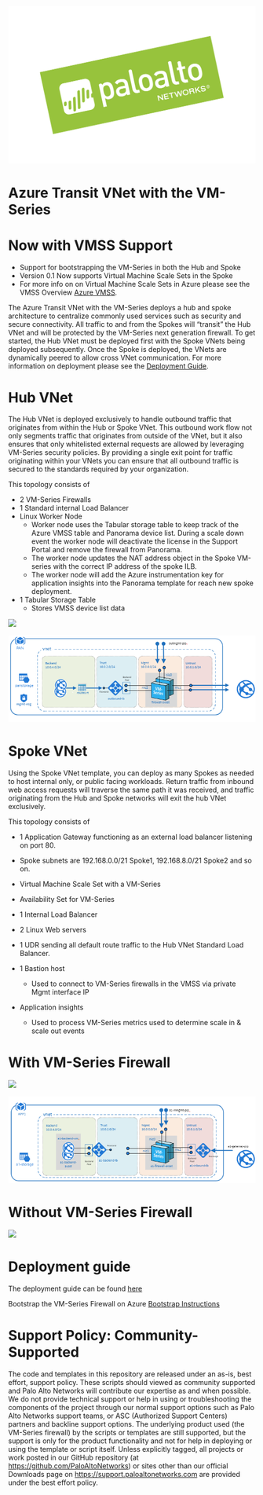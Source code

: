 

![alt_text](Azure-Transit-VNET-0.1/documentation/images/pan-logo-badge-green-dark-kick-up.png "logo")

# Azure Transit VNet with the VM-Series

# Now with VMSS Support
- Support for bootstrapping the VM-Series in both the Hub and Spoke 
- Version 0.1 Now supports Virtual Machine Scale Sets in the Spoke
- For more info on on Virtual Machine Scale Sets in Azure please see the VMSS Overview [Azure VMSS](https://docs.microsoft.com/en-us/azure/virtual-machine-scale-sets/overview).


The Azure Transit VNet with the VM-Series deploys a hub and spoke architecture to centralize commonly used services such as security and secure connectivity. All traffic to and from the Spokes will “transit” the Hub VNet and will be protected by the VM-Series next generation firewall. To get started, the Hub VNet must be deployed first with the Spoke VNets being deployed subsequently. Once the Spoke is deployed, the VNets are dynamically peered to allow cross VNet communication. For more information on deployment please see the [Deployment Guide](https://github.com/PaloAltoNetworks/Azure-Transit-VNet-0.1/blob/master/documentation/Azure_Transit_VNet0.1_Deployment_Guide.pdf).


# Hub VNet
The Hub VNet is deployed exclusively to handle outbound traffic that originates from within the Hub or Spoke VNet. This outbound work flow not only segments traffic that originates from outside of the VNet, but it also ensures that only whitelisted external requests are allowed by leveraging VM-Series security policies. By providing a single exit point for traffic originating within your VNets you can ensure that all outbound traffic is secured to the standards required by your organization. 

This topology consists of
-	2 VM-Series Firewalls
-	1 Standard internal Load Balancer
-	Linux Worker Node
	-	Worker node uses the Tabular storage table to keep track of the Azure VMSS table and Panorama device list. During a scale down 	event the worker node will deactivate the license in the Support Portal and remove the firewall from Panorama. 
	-	The worker node updates the NAT address object in the Spoke VM-series with the correct IP address of the spoke ILB. 
	-	The worker node will add the Azure instrumentation key for application insights into the Panorama template for reach new spoke deployment. 
-	1 Tabular Storage Table
	-	Stores VMSS device list data


[<img src="http://azuredeploy.net/deploybutton.png"/>](https://portal.azure.com/#create/Microsoft.Template/uri/https%3A%2F%2Fraw.githubusercontent.com%2FPaloAltoNetworks%2FAzure-Transit-VNet-0.1%2Fmaster%2Fazure-hub%2FazureDeployInfra.json?token=AZoiWUdo2qPkcTjMXpY8_KOkrP2aBqp_ks5ahJwcwA%3D%3D)

![alt_text](Azure-Transit-VNET-0.1/documentation/images/Hub-Topology.PNG "topology")

# Spoke VNet
Using the Spoke VNet template, you can deploy as many Spokes as needed to host internal only, or public facing workloads. Return traffic from inbound web access requests will traverse the same path it was received, and traffic originating from the Hub and Spoke networks will exit the hub VNet exclusively.

This topology consists of
-	1 Application Gateway functioning as an external load balancer listening on port 80. 
-	Spoke subnets are 192.168.0.0/21 Spoke1, 192.168.8.0/21 Spoke2 and so on.
-	Virtual Machine Scale Set with a VM-Series
-	Availability Set for VM-Series
-	1 Internal Load Balancer
-	2 Linux Web servers
-	1 UDR sending all default route traffic to the Hub VNet Standard Load Balancer.

-	1 Bastion host
	-	Used to connect to VM-Series firewalls in the VMSS via private Mgmt interface IP
-	Application insights
	-	Used to process VM-Series metrics used to determine scale in & scale out events


# With VM-Series Firewall 

[<img src="http://azuredeploy.net/deploybutton.png"/>](https://portal.azure.com/#create/Microsoft.Template/uri/https%3A%2F%2Fraw.githubusercontent.com%2FPaloAltoNetworks%2FAzure-Transit-VNet-0.1%2Fmaster%2Fazure-spoke%2Fazuredeploy.json?token=AZoiWXZHIcxPcJG4iqbfyOUvHN1O8coUks5ahgGXwA%3D%3D)


![alt_text](Azure-Transit-VNET-0.1/documentation/images/Spoke-Topology.PNG "topology")

# Without VM-Series Firewall

[<img src="http://azuredeploy.net/deploybutton.png"/>](https://portal.azure.com/#create/Microsoft.Template/uri/https%3A%2F%2Fraw.githubusercontent.com%2FPaloAltoNetworks%2FAzure-Transit-VNet-0.1%2Fmaster%2Fazure-spoke%2Fazuredeploy-no-firewall.json?token=AZoiWXZHIcxPcJG4iqbfyOUvHN1O8coUks5ahgGXwA%3D%3D)


# Deployment guide
The deployment guide can be found [here](https://github.com/PaloAltoNetworks/Azure-Transit-VNet-0.1/blob/master/documentation/Azure_Transit_VNet0.1_Deployment_Guide.pdf)

Bootstrap the VM-Series Firewall on Azure [Bootstrap Instructions](https://www.paloaltonetworks.com/documentation/81/virtualization/virtualization/bootstrap-the-vm-series-firewall/bootstrap-the-vm-series-firewall-in-azure#idd51f75b8-e579-44d6-a809-2fafcfe4b3b6)



# Support Policy: Community-Supported
The code and templates in this repository are released under an as-is, best effort, support policy. These scripts should viewed as community supported and Palo Alto Networks will contribute our expertise as and when possible. We do not provide technical support or help in using or troubleshooting the components of the project through our normal support options such as Palo Alto Networks support teams, or ASC (Authorized Support Centers) partners and backline support options. The underlying product used (the VM-Series firewall) by the scripts or templates are still supported, but the support is only for the product functionality and not for help in deploying or using the template or script itself. Unless explicitly tagged, all projects or work posted in our GitHub repository (at https://github.com/PaloAltoNetworks) or sites other than our official Downloads page on https://support.paloaltonetworks.com are provided under the best effort policy.

